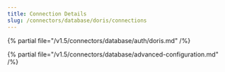 ```yaml
---
title: Connection Details
slug: /connectors/database/doris/connections
---
```


{% partial file="/v1.5/connectors/database/auth/doris.md" /%}

{% partial file="/v1.5/connectors/database/advanced-configuration.md" /%}